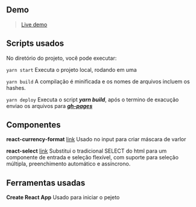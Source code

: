 
## Demo
> [Live demo](http://rodrigodll.github.io/conversor-react/)

## Scripts usados
No diretório do projeto, você pode executar:

 `yarn start`
 Executa o projeto local, rodando em uma 
 
 `yarn build`
 A compilação é minificada e os nomes de arquivos incluem os hashes.
 
 `yarn deploy`
Executa o script ***yarn build***, após o termino de exacução enviao os arquivos para [***gh-pages***](https://pages.github.com/)


## Componentes

**react-currency-format** [link](https://www.npmjs.com/package/react-currency-format) 
Usado no input para criar máscara de varlor

**react-select** [link](https://react-select.com/home) 
Substitui o tradicional SELECT do html para um componente de entrada e seleção flexível, com suporte para seleção múltipla, preenchimento automático e assíncrono.

## Ferramentas usadas

**Create React App**
Usado para iniciar o pejeto 
